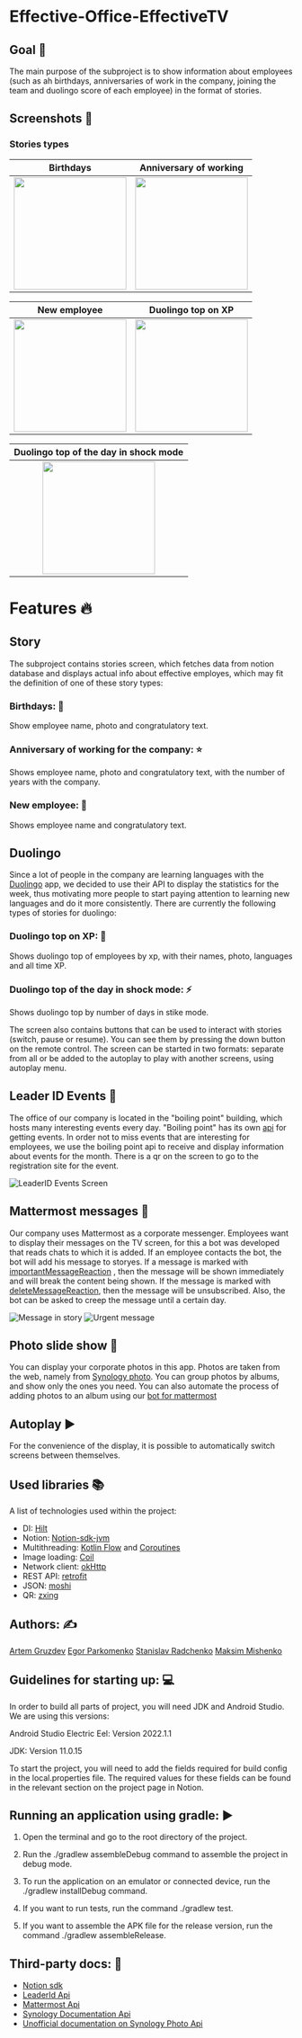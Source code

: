 # Effective-Office-EffectiveTV

## Goal :dart:
The main purpose of the subproject is to show information about employees (such as ah birthdays, anniversaries of work in the company, joining the team and duolingo score of each employee) in the format of stories.

## Screenshots 	:camera_flash:

### Stories types

|                      Birthdays                       |                 Anniversary of working                 |
|:----------------------------------------------------:|:------------------------------------------------------:|
| <img src="assets/birthday-example.png" height="200"> | <img src="assets/aniversary-example.png" height="200"> |

|                       New employee                       |                   Duolingo top on XP                    |
|:--------------------------------------------------------:|:-------------------------------------------------------:|
| <img src="assets/new-employee-example.png" height="200"> | <img src="assets/duolingo-xp-example.png" height="200"> |

|              Duolingo top of the day in shock mode              |
|:---------------------------------------------------------------:|
| <img src="assets/duolingo-shock-mode-example.png" height="200"> |


# Features :fire:

## Story

The subproject contains stories screen, which fetches data from notion database and displays actual info about effective employes, which may fit the definition of one of these story types:

### Birthdays: :birthday:

Show employee name, photo and congratulatory text.

### Anniversary of working for the company: :star:

Shows employee name, photo and congratulatory text, with the number of years with the company.

### New employee: :baby_chick:

Shows employee name and congratulatory text.

## Duolingo

Since a lot of people in the company are learning languages with the [Duolingo](https://ru.duolingo.com/) app, we decided to use their API to display the statistics for the week, thus motivating more people to start paying attention to learning new languages and do it more consistently. There are currently the following types of stories for duolingo:

### Duolingo top on XP: 🥇

Shows duolingo top of employees by xp, with their names, photo, languages and all time XP.

### Duolingo top of the day in shock mode: ⚡

Shows duolingo top by number of days in stike mode.

The screen also contains buttons that can be used to interact with stories (switch, pause or resume). You can see them by pressing the down button on the remote control. The screen can be started in two formats: separate from all or be added to the autoplay to play with another screens, using autoplay menu.

## Leader ID Events :office:

The office of our company is located in the "boiling point" building, which hosts many interesting events every day. "Boiling point" has its own [api](https://apps.leader-id.ru/swagger/) for getting events. In order not to miss events that are interesting for employees, we use the boiling point api to receive and display information about events for the month. There is a qr on the screen to go to the registration site for the event.

<img src="assets/leader-events-screen.png" title="LeaderID Events Screen">

## Mattermost messages :speech_balloon:

Our company uses Mattermost as a corporate messenger. Employees want to display their messages on the TV screen, for this a bot was developed that reads chats to which it is added. If an employee contacts the bot, the bot will add his message to storyes. If a message is marked with [importantMessageReaction](https://github.com/effectivemade/labs-office-elevator/blob/fc7c7a67f7f0009e336dda40d8ad2c57af657b82/tv-app/effecticeTV/app/src/main/java/band/effective/office/tv/domain/botLogic/BotConfig.kt#L6) , then the message will be shown immediately and will break the content being shown. If the message is marked with [deleteMessageReaction](https://github.com/effectivemade/labs-office-elevator/blob/fc7c7a67f7f0009e336dda40d8ad2c57af657b82/tv-app/effecticeTV/app/src/main/java/band/effective/office/tv/domain/botLogic/BotConfig.kt#L7), then the message will be unsubscribed. Also, the bot can be asked to creep the message until a certain day.

<img src="assets/message-in-story.png" title="Message in story">
<img src="assets/message.png" title="Urgent message">

## Photo slide show :sunrise:

You can display your corporate photos in this app. Photos are taken from the web, namely from [Synology photo](https://www.synology.com/en-global/dsm/feature/photos). You can group photos by albums, and show only the ones you need.
You can also automate the process of adding photos to an album using our [bot for mattermost](https://github.com/effectivemade/labs-office-elevator/tree/mattermost_synology_bot/mattermost-bot)

## Autoplay :arrow_forward:

For the convenience of the display, it is possible to automatically switch screens between themselves.

## Used libraries 📚

A list of technologies used within the project:
* DI: [Hilt](https://dagger.dev/hilt/)
* Notion: [Notion-sdk-jvm](https://github.com/seratch/notion-sdk-jvm)
* Multithreading: [Kotlin Flow](https://kotlinlang.org/docs/flow.html) and [Coroutines](https://kotlinlang.org/docs/flow.html)
* Image loading: [Coil](https://coil-kt.github.io/coil/)
* Network client: [okHttp](https://square.github.io/okhttp/)
* REST API: [retrofit](https://square.github.io/retrofit/)
* JSON: [moshi](https://github.com/square/moshi)
* QR: [zxing](https://github.com/zxing/zxing)

## Authors: :writing_hand:

[Artem Gruzdev](https://github.com/gull192)
[Egor Parkomenko](https://github.com/1MPULSEONE)
[Stanislav Radchenko](https://github.com/Radch-enko)
[Maksim Mishenko](https://github.com/UserNameMax)

## Guidelines for starting up: :computer:

In order to build all parts of project, you will need JDK and Android Studio. We are using this versions:

Android Studio Electric Eel: Version 2022.1.1

JDK: Version 11.0.15

To start the project, you will need to add the fields required for build config in the local.properties file. The required values for these fields can be found in the relevant section on the project page in Notion.

## Running an application using gradle: :arrow_forward:

1. Open the terminal and go to the root directory of the project.

2. Run the ./gradlew assembleDebug command to assemble the project in debug mode.

3. To run the application on an emulator or connected device, run the ./gradlew installDebug command.

4. If you want to run tests, run the command ./gradlew test.

5. If you want to assemble the APK file for the release version, run the command ./gradlew assembleRelease.

## Third-party docs: :page_with_curl:

* [Notion sdk](https://github.com/seratch/notion-sdk-jvm)
* [LeaderId Api](https://apps.leader-id.ru/swagger/)
* [Mattermost Api](https://api.mattermost.com/)
* [Synology Documentation Api](https://global.download.synology.com/download/Document/Software/DeveloperGuide/Package/FileStation/All/enu/Synology_File_Station_API_Guide.pdf)
* [Unofficial documentation on Synology Photo Api](https://github.com/zeichensatz/SynologyPhotosAPI)


